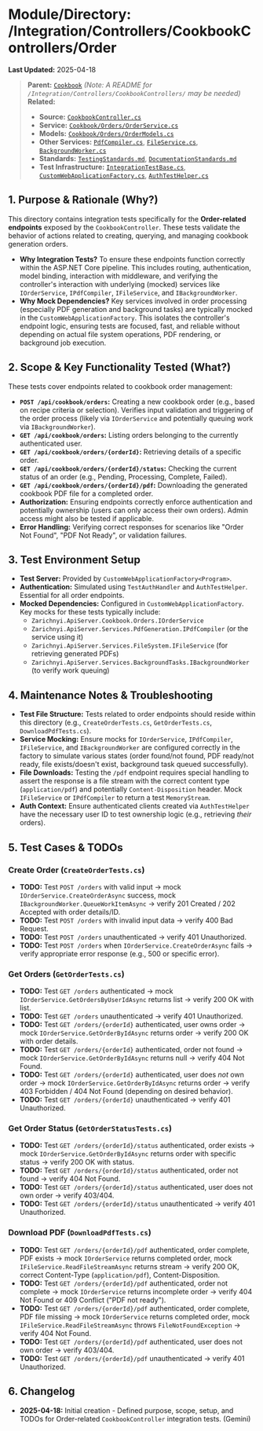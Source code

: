 # Module/Directory: /Integration/Controllers/CookbookControllers/Order

**Last Updated:** 2025-04-18

> **Parent:** [`Cookbook`](../README.md)
> *(Note: A README for `/Integration/Controllers/CookbookControllers/` may be needed)*
> **Related:**
> * **Source:** [`CookbookController.cs`](../../../../../Zarichney.Server/Controllers/CookbookController.cs)
> * **Service:** [`Cookbook/Orders/OrderService.cs`](../../../../../Zarichney.Server/Cookbook/Orders/OrderService.cs)
> * **Models:** [`Cookbook/Orders/OrderModels.cs`](../../../../../Zarichney.Server/Cookbook/Orders/OrderModels.cs)
> * **Other Services:** [`PdfCompiler.cs`](../../../../../Zarichney.Server/Services/PdfGeneration/PdfCompiler.cs), [`FileService.cs`](../../../../../Zarichney.Server/Services/FileSystem/FileService.cs), [`BackgroundWorker.cs`](../../../../../Zarichney.Server/Services/BackgroundTasks/BackgroundWorker.cs)
> * **Standards:** [`TestingStandards.md`](../../../../../Docs/Standards/TestingStandards.md), [`DocumentationStandards.md`](../../../../../Docs/Standards/DocumentationStandards.md)
> * **Test Infrastructure:** [`IntegrationTestBase.cs`](../../../IntegrationTestBase.cs), [`CustomWebApplicationFactory.cs`](../../../Framework/Fixtures/CustomWebApplicationFactory.cs), [`AuthTestHelper.cs`](../../../Framework/Helpers/AuthTestHelper.cs)

## 1. Purpose & Rationale (Why?)

This directory contains integration tests specifically for the **Order-related endpoints** exposed by the `CookbookController`. These tests validate the behavior of actions related to creating, querying, and managing cookbook generation orders.

* **Why Integration Tests?** To ensure these endpoints function correctly within the ASP.NET Core pipeline. This includes routing, authentication, model binding, interaction with middleware, and verifying the controller's interaction with underlying (mocked) services like `IOrderService`, `IPdfCompiler`, `IFileService`, and `IBackgroundWorker`.
* **Why Mock Dependencies?** Key services involved in order processing (especially PDF generation and background tasks) are typically mocked in the `CustomWebApplicationFactory`. This isolates the controller's endpoint logic, ensuring tests are focused, fast, and reliable without depending on actual file system operations, PDF rendering, or background job execution.

## 2. Scope & Key Functionality Tested (What?)

These tests cover endpoints related to cookbook order management:

* **`POST /api/cookbook/orders`:** Creating a new cookbook order (e.g., based on recipe criteria or selection). Verifies input validation and triggering of the order process (likely via `IOrderService` and potentially queuing work via `IBackgroundWorker`).
* **`GET /api/cookbook/orders`:** Listing orders belonging to the currently authenticated user.
* **`GET /api/cookbook/orders/{orderId}`:** Retrieving details of a specific order.
* **`GET /api/cookbook/orders/{orderId}/status`:** Checking the current status of an order (e.g., Pending, Processing, Complete, Failed).
* **`GET /api/cookbook/orders/{orderId}/pdf`:** Downloading the generated cookbook PDF file for a completed order.
* **Authorization:** Ensuring endpoints correctly enforce authentication and potentially ownership (users can only access their own orders). Admin access might also be tested if applicable.
* **Error Handling:** Verifying correct responses for scenarios like "Order Not Found", "PDF Not Ready", or validation failures.

## 3. Test Environment Setup

* **Test Server:** Provided by `CustomWebApplicationFactory<Program>`.
* **Authentication:** Simulated using `TestAuthHandler` and `AuthTestHelper`. Essential for all order endpoints.
* **Mocked Dependencies:** Configured in `CustomWebApplicationFactory`. Key mocks for these tests typically include:
    * `Zarichnyi.ApiServer.Cookbook.Orders.IOrderService`
    * `Zarichnyi.ApiServer.Services.PdfGeneration.IPdfCompiler` (or the service using it)
    * `Zarichnyi.ApiServer.Services.FileSystem.IFileService` (for retrieving generated PDFs)
    * `Zarichnyi.ApiServer.Services.BackgroundTasks.IBackgroundWorker` (to verify work queuing)

## 4. Maintenance Notes & Troubleshooting

* **Test File Structure:** Tests related to order endpoints should reside within this directory (e.g., `CreateOrderTests.cs`, `GetOrderTests.cs`, `DownloadPdfTests.cs`).
* **Service Mocking:** Ensure mocks for `IOrderService`, `IPdfCompiler`, `IFileService`, and `IBackgroundWorker` are configured correctly in the factory to simulate various states (order found/not found, PDF ready/not ready, file exists/doesn't exist, background task queued successfully).
* **File Downloads:** Testing the `/pdf` endpoint requires special handling to assert the response is a file stream with the correct content type (`application/pdf`) and potentially `Content-Disposition` header. Mock `IFileService` or `IPdfCompiler` to return a test `MemoryStream`.
* **Auth Context:** Ensure authenticated clients created via `AuthTestHelper` have the necessary user ID to test ownership logic (e.g., retrieving *their* orders).

## 5. Test Cases & TODOs

### Create Order (`CreateOrderTests.cs`)
* **TODO:** Test `POST /orders` with valid input -> mock `IOrderService.CreateOrderAsync` success, mock `IBackgroundWorker.QueueWorkItemAsync` -> verify 201 Created / 202 Accepted with order details/ID.
* **TODO:** Test `POST /orders` with invalid input data -> verify 400 Bad Request.
* **TODO:** Test `POST /orders` unauthenticated -> verify 401 Unauthorized.
* **TODO:** Test `POST /orders` when `IOrderService.CreateOrderAsync` fails -> verify appropriate error response (e.g., 500 or specific error).

### Get Orders (`GetOrderTests.cs`)
* **TODO:** Test `GET /orders` authenticated -> mock `IOrderService.GetOrdersByUserIdAsync` returns list -> verify 200 OK with list.
* **TODO:** Test `GET /orders` unauthenticated -> verify 401 Unauthorized.
* **TODO:** Test `GET /orders/{orderId}` authenticated, user owns order -> mock `IOrderService.GetOrderByIdAsync` returns order -> verify 200 OK with order details.
* **TODO:** Test `GET /orders/{orderId}` authenticated, order not found -> mock `IOrderService.GetOrderByIdAsync` returns null -> verify 404 Not Found.
* **TODO:** Test `GET /orders/{orderId}` authenticated, user does *not* own order -> mock `IOrderService.GetOrderByIdAsync` returns order -> verify 403 Forbidden / 404 Not Found (depending on desired behavior).
* **TODO:** Test `GET /orders/{orderId}` unauthenticated -> verify 401 Unauthorized.

### Get Order Status (`GetOrderStatusTests.cs`)
* **TODO:** Test `GET /orders/{orderId}/status` authenticated, order exists -> mock `IOrderService.GetOrderByIdAsync` returns order with specific status -> verify 200 OK with status.
* **TODO:** Test `GET /orders/{orderId}/status` authenticated, order not found -> verify 404 Not Found.
* **TODO:** Test `GET /orders/{orderId}/status` authenticated, user does not own order -> verify 403/404.
* **TODO:** Test `GET /orders/{orderId}/status` unauthenticated -> verify 401 Unauthorized.

### Download PDF (`DownloadPdfTests.cs`)
* **TODO:** Test `GET /orders/{orderId}/pdf` authenticated, order complete, PDF exists -> mock `IOrderService` returns completed order, mock `IFileService.ReadFileStreamAsync` returns stream -> verify 200 OK, correct Content-Type (`application/pdf`), Content-Disposition.
* **TODO:** Test `GET /orders/{orderId}/pdf` authenticated, order not complete -> mock `IOrderService` returns incomplete order -> verify 404 Not Found or 409 Conflict ("PDF not ready").
* **TODO:** Test `GET /orders/{orderId}/pdf` authenticated, order complete, PDF file missing -> mock `IOrderService` returns completed order, mock `IFileService.ReadFileStreamAsync` throws `FileNotFoundException` -> verify 404 Not Found.
* **TODO:** Test `GET /orders/{orderId}/pdf` authenticated, user does not own order -> verify 403/404.
* **TODO:** Test `GET /orders/{orderId}/pdf` unauthenticated -> verify 401 Unauthorized.

## 6. Changelog

* **2025-04-18:** Initial creation - Defined purpose, scope, setup, and TODOs for Order-related `CookbookController` integration tests. (Gemini)

